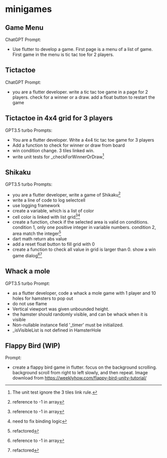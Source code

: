 # minigames

## Game Menu
ChatGPT
Prompt:
- Use flutter to develop a game. First page is a menu of a list of game. First game in the menu is tic tac toe for 2 players.

## Tictactoe
ChatGPT
Prompt:
- you are a flutter developer. write a tic tac toe game in a page for 2 players. check for a winner or a draw. add a float button to restart the game

## Tictactoe in 4x4 grid for 3 players
GPT3.5 turbo
Prompts:
- You are a flutter developer. Write a 4x4 tic tac toe game for 3 players
- Add a function to check for winner or draw from board
- win condition change. 3 tiles linked win.
- write unit tests for _checkForWinnerOrDraw[^1]

## Shikaku
GPT3.5 turbo
Prompts:
- you are a flutter developer, write a game of Shikaku[^2]
- write a line of code to log selectcell
- use logging framework
- create a variable, which is a list of color
- cell color is linked with list grid[^2][^3]
- create a function, check if the selected area is valid on conditions. condition 1, only one positive integer in variable numbers. condition 2, area match the integer[^4]
- dart math return abs value
- add a reset float button to fill grid with 0
- create a function to check all value in grid is larger than 0. show a win game dialog[^2][^4]

## Whack a mole
GPT3.5 turbo
Prompt:
- as a flutter developer, code a whack a mole game with 1 player and 10 holes for hamsters to pop out
- do not use flame
- Vertical viewport was given unbounded height.
- the hamster should randomly visible, and can be whack when it is visible
- Non-nullable instance field '_timer' must be initialized.
- _isVisibleList is not defined in HamsterHole

## Flappy Bird (WIP)
Prompt:
- create a flappy bird game in flutter. focus on the background scrolling. background scroll from right to left slowly, and then repeat.
Image download from https://weeklyhow.com/flappy-bird-unity-tutorial/

[^1]: The unit test ignore the 3 tiles link rule.
[^2]: reference to -1 in array
[^3]: need to fix binding logic
[^4]: refactored
